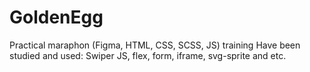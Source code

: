 # GoldenEgg
Practical maraphon (Figma, HTML, CSS, SCSS, JS) training
Have been studied and used: Swiper JS, flex, form, iframe, svg-sprite 
and etc. 
